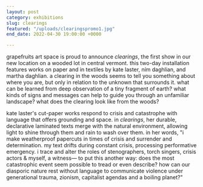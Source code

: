 ```yaml
---
layout: post
category: exhibitions
slug: clearings
featured: "/uploads/clearingspromo1.jpg"
end_date: 2022-04-30 19:00:00 +0000

---
```

grapefruits art space is proud to announce _clearings_, the first show in our new location on a wooded lot in central vermont. this two-day installation features works on paper and in textiles by kate laster, ním daghlian, and martha daghlian. a clearing in the woods seems to tell you something about where you are, but only in relation to the unknown that surrounds it. what can be learned from deep observation of a tiny fragment of earth? what kinds of signs and messages can help to guide you through an unfamiliar landscape? what does the clearing look like from the woods? 

kate laster's cut-paper works respond to crisis and catastrophe with language that offers grounding and space. in _clearings_, her durable, declarative laminated texts merge with the natural environment, allowing light to shine through them and rain to wash over them. in her words, "i make weatherproof papercuts in times of crisis and surrender and determination. my text drifts during constant crisis, processing performative emergency. i trace and alter the roles of stenographers, torch singers, crisis actors & myself, a witness— to put this another way: does the most catastrophic event seem possible to tread or even describe? how can our diasporic nature rest without language to communicate violence under generational trauma, zionism, capitalist agendas and a boiling planet?"